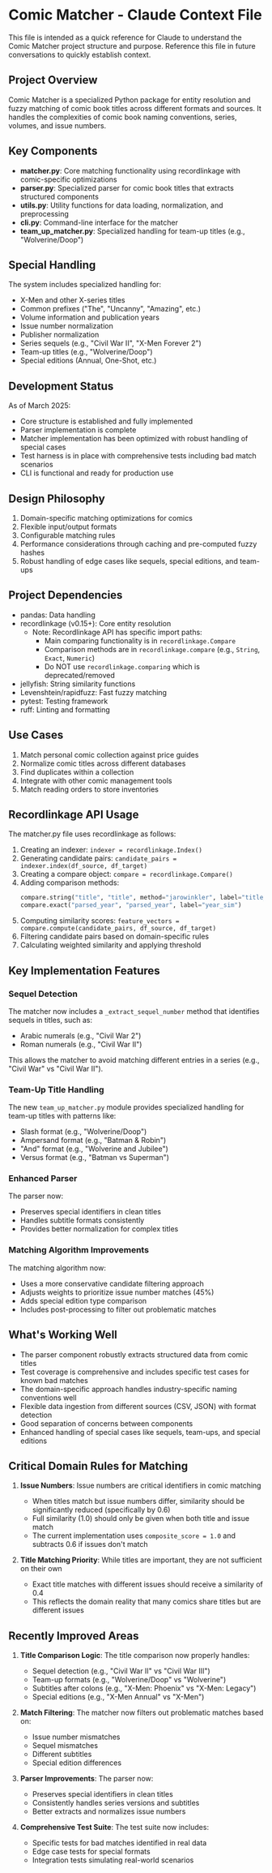 # Comic Matcher - Claude Context File

This file is intended as a quick reference for Claude to understand the Comic Matcher project structure and purpose. Reference this file in future conversations to quickly establish context.

## Project Overview

Comic Matcher is a specialized Python package for entity resolution and fuzzy matching of comic book titles across different formats and sources. It handles the complexities of comic book naming conventions, series, volumes, and issue numbers.

## Key Components

- **matcher.py**: Core matching functionality using recordlinkage with comic-specific optimizations
- **parser.py**: Specialized parser for comic book titles that extracts structured components
- **utils.py**: Utility functions for data loading, normalization, and preprocessing
- **cli.py**: Command-line interface for the matcher
- **team_up_matcher.py**: Specialized handling for team-up titles (e.g., "Wolverine/Doop")

## Special Handling

The system includes specialized handling for:
- X-Men and other X-series titles
- Common prefixes ("The", "Uncanny", "Amazing", etc.)
- Volume information and publication years
- Issue number normalization
- Publisher normalization
- Series sequels (e.g., "Civil War II", "X-Men Forever 2")
- Team-up titles (e.g., "Wolverine/Doop")
- Special editions (Annual, One-Shot, etc.)

## Development Status

As of March 2025:
- Core structure is established and fully implemented
- Parser implementation is complete
- Matcher implementation has been optimized with robust handling of special cases
- Test harness is in place with comprehensive tests including bad match scenarios
- CLI is functional and ready for production use

## Design Philosophy

1. Domain-specific matching optimizations for comics
2. Flexible input/output formats
3. Configurable matching rules
4. Performance considerations through caching and pre-computed fuzzy hashes
5. Robust handling of edge cases like sequels, special editions, and team-ups

## Project Dependencies

- pandas: Data handling
- recordlinkage (v0.15+): Core entity resolution
  - Note: Recordlinkage API has specific import paths:
    - Main comparing functionality is in `recordlinkage.Compare`
    - Comparison methods are in `recordlinkage.compare` (e.g., `String`, `Exact`, `Numeric`)
    - Do NOT use `recordlinkage.comparing` which is deprecated/removed
- jellyfish: String similarity functions
- Levenshtein/rapidfuzz: Fast fuzzy matching
- pytest: Testing framework
- ruff: Linting and formatting

## Use Cases

1. Match personal comic collection against price guides
2. Normalize comic titles across different databases
3. Find duplicates within a collection
4. Integrate with other comic management tools
5. Match reading orders to store inventories

## Recordlinkage API Usage

The matcher.py file uses recordlinkage as follows:

1. Creating an indexer: `indexer = recordlinkage.Index()`
2. Generating candidate pairs: `candidate_pairs = indexer.index(df_source, df_target)`
3. Creating a compare object: `compare = recordlinkage.Compare()`
4. Adding comparison methods:
   ```python
   compare.string("title", "title", method="jarowinkler", label="title_sim")
   compare.exact("parsed_year", "parsed_year", label="year_sim")
   ```
5. Computing similarity scores: `feature_vectors = compare.compute(candidate_pairs, df_source, df_target)`
6. Filtering candidate pairs based on domain-specific rules
7. Calculating weighted similarity and applying threshold

## Key Implementation Features

### Sequel Detection
The matcher now includes a `_extract_sequel_number` method that identifies sequels in titles, such as:
- Arabic numerals (e.g., "Civil War 2")
- Roman numerals (e.g., "Civil War II")

This allows the matcher to avoid matching different entries in a series (e.g., "Civil War" vs "Civil War II").

### Team-Up Title Handling
The new `team_up_matcher.py` module provides specialized handling for team-up titles with patterns like:
- Slash format (e.g., "Wolverine/Doop")
- Ampersand format (e.g., "Batman & Robin")
- "And" format (e.g., "Wolverine and Jubilee")
- Versus format (e.g., "Batman vs Superman")

### Enhanced Parser
The parser now:
- Preserves special identifiers in clean titles
- Handles subtitle formats consistently
- Provides better normalization for complex titles

### Matching Algorithm Improvements
The matching algorithm now:
- Uses a more conservative candidate filtering approach
- Adjusts weights to prioritize issue number matches (45%)
- Adds special edition type comparison
- Includes post-processing to filter out problematic matches

## What's Working Well

- The parser component robustly extracts structured data from comic titles
- Test coverage is comprehensive and includes specific test cases for known bad matches
- The domain-specific approach handles industry-specific naming conventions well
- Flexible data ingestion from different sources (CSV, JSON) with format detection
- Good separation of concerns between components
- Enhanced handling of special cases like sequels, team-ups, and special editions

## Critical Domain Rules for Matching

1. **Issue Numbers**: Issue numbers are critical identifiers in comic matching
   - When titles match but issue numbers differ, similarity should be significantly reduced (specifically by 0.6)
   - Full similarity (1.0) should only be given when both title and issue match
   - The current implementation uses `composite_score = 1.0` and subtracts 0.6 if issues don't match

2. **Title Matching Priority**: While titles are important, they are not sufficient on their own
   - Exact title matches with different issues should receive a similarity of 0.4
   - This reflects the domain reality that many comics share titles but are different issues

## Recently Improved Areas

1. **Title Comparison Logic**: The title comparison now properly handles:
   - Sequel detection (e.g., "Civil War II" vs "Civil War III")
   - Team-up formats (e.g., "Wolverine/Doop" vs "Wolverine")
   - Subtitles after colons (e.g., "X-Men: Phoenix" vs "X-Men: Legacy")
   - Special editions (e.g., "X-Men Annual" vs "X-Men")

2. **Match Filtering**: The matcher now filters out problematic matches based on:
   - Issue number mismatches
   - Sequel mismatches
   - Different subtitles
   - Special edition differences

3. **Parser Improvements**: The parser now:
   - Preserves special identifiers in clean titles
   - Consistently handles series versions and subtitles
   - Better extracts and normalizes issue numbers

4. **Comprehensive Test Suite**: The test suite now includes:
   - Specific tests for bad matches identified in real data
   - Edge case tests for special formats
   - Integration tests simulating real-world scenarios